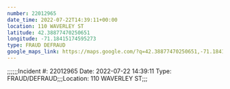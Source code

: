 ```yaml
---
number: 22012965
date_time: 2022-07-22T14:39:11+00:00
location: 110 WAVERLEY ST
latitude: 42.38877470250651
longitude: -71.18415174595273
type: FRAUD DEFRAUD
google_maps_link: https://maps.google.com/?q=42.38877470250651,-71.18415174595273
---
```


;;;;;;Incident #: 22012965  Date: 2022-07-22 14:39:11   Type: FRAUD/DEFRAUD;;;Location: 110 WAVERLEY ST;;;
